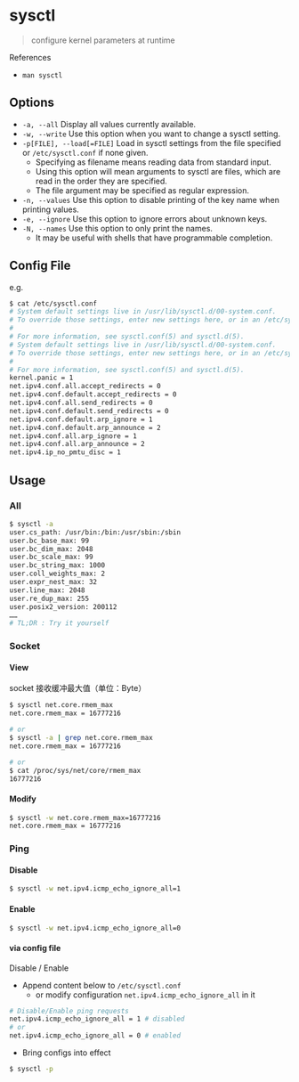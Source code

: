 # sysctl

> configure kernel parameters at runtime

References

* `man sysctl`

## Options

* `-a, --all` Display all values currently available.
* `-w, --write` Use this option when you want to change a sysctl setting.
* `-p[FILE], --load[=FILE]` Load in sysctl settings from the file specified or `/etc/sysctl.conf` if none given.
  * Specifying as filename means reading data from standard input.
  * Using this option will mean arguments to sysctl are files, which are read in the order they are specified.
  * The file argument may be specified as regular expression.
* `-n, --values` Use this option to disable printing of the key name when printing values.
* `-e, --ignore` Use this option to ignore errors about unknown keys.
* `-N, --names` Use this option to only print the names.
  * It may be useful with shells that have programmable completion.

## Config File

e.g.

```bash
$ cat /etc/sysctl.conf
# System default settings live in /usr/lib/sysctl.d/00-system.conf.
# To override those settings, enter new settings here, or in an /etc/sysctl.d/<name>.conf file
#
# For more information, see sysctl.conf(5) and sysctl.d(5).
# System default settings live in /usr/lib/sysctl.d/00-system.conf.
# To override those settings, enter new settings here, or in an /etc/sysctl.d/<name>.conf file
#
# For more information, see sysctl.conf(5) and sysctl.d(5).
kernel.panic = 1
net.ipv4.conf.all.accept_redirects = 0
net.ipv4.conf.default.accept_redirects = 0
net.ipv4.conf.all.send_redirects = 0
net.ipv4.conf.default.send_redirects = 0
net.ipv4.conf.default.arp_ignore = 1
net.ipv4.conf.default.arp_announce = 2
net.ipv4.conf.all.arp_ignore = 1
net.ipv4.conf.all.arp_announce = 2
net.ipv4.ip_no_pmtu_disc = 1
```

## Usage

### All

```bash
$ sysctl -a
user.cs_path: /usr/bin:/bin:/usr/sbin:/sbin
user.bc_base_max: 99
user.bc_dim_max: 2048
user.bc_scale_max: 99
user.bc_string_max: 1000
user.coll_weights_max: 2
user.expr_nest_max: 32
user.line_max: 2048
user.re_dup_max: 255
user.posix2_version: 200112
……
# TL;DR : Try it yourself
```

### Socket

#### View

socket 接收缓冲最大值（单位：Byte）

```bash
$ sysctl net.core.rmem_max
net.core.rmem_max = 16777216

# or
$ sysctl -a | grep net.core.rmem_max
net.core.rmem_max = 16777216

# or
$ cat /proc/sys/net/core/rmem_max
16777216
```

#### Modify

```bash
$ sysctl -w net.core.rmem_max=16777216
net.core.rmem_max = 16777216
```

### Ping

#### Disable

```bash
$ sysctl -w net.ipv4.icmp_echo_ignore_all=1
```

#### Enable

```bash
$ sysctl -w net.ipv4.icmp_echo_ignore_all=0
```

#### via config file

Disable / Enable

* Append content below to `/etc/sysctl.conf`
  * or modify configuration `net.ipv4.icmp_echo_ignore_all` in it

```bash
# Disable/Enable ping requests
net.ipv4.icmp_echo_ignore_all = 1 # disabled
# or
net.ipv4.icmp_echo_ignore_all = 0 # enabled
```

* Bring configs into effect

```bash
$ sysctl -p
```

